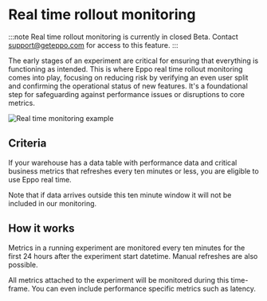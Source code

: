 # Real time rollout monitoring

:::note
Real time rollout monitoring is currently in closed Beta. Contact [support@geteppo.com](mailto:support@geteppo.com) for access to this feature.
:::

The early stages of an experiment are critical for ensuring that everything is functioning as intended. This is where Eppo real time rollout monitoring comes into play, focusing on reducing risk by verifying an even user split and confirming the operational status of new features. It's a foundational step for safeguarding against performance issues or disruptions to core metrics.

![Real time monitoring example](/img/measuring-experiments/real-time-monitoring.png)

## Criteria
If your warehouse has a data table with performance data and critical business metrics that refreshes every ten minutes or less, you are eligible to use Eppo real time.

Note that if data arrives outside this ten minute window it will not be included in our monitoring.

## How it works
Metrics in a running experiment are monitored every ten minutes for the first 24 hours after the experiment start datetime. Manual refreshes are also possible.

All metrics attached to the experiment will be monitored during this time-frame. You can even include performance specific metrics such as latency.